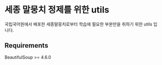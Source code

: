# 세종 말뭉치 정제를 위한 utils

국립국어원에서 배포한 세종말뭉치로부터 학습에 필요한 부분만을 취하기 위한 utils 입니다.

## Requirements

BeautifulSoup >= 4.6.0
